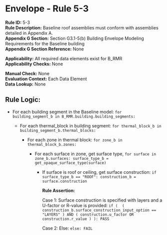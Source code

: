 
# Envelope - Rule 5-3  

**Rule ID:** 5-3  
**Rule Description:** Baseline roof assemblies must conform with assemblies detailed in Appendix A.  
**Appendix G Section:** Section G3.1-5(b) Building Envelope Modeling Requirements for the Baseline building  
**Appendix G Section Reference:** None  

**Applicability:** All required data elements exist for B_RMR  
**Applicability Checks:** None  

**Manual Check:** None  
**Evaluation Context:** Each Data Element  
**Data Lookup:** None  

## Rule Logic:  

- For each building segment in the Baseline model: ```for building_segment_b in B_RMR.building.building_segments:```  

  - For each thermal_block in building segment: ```for thermal_block_b in building_segment_b.thermal_blocks:```  

    - For each zone in thermal block: ```for zone_b in thermal_block_b.zones:```  

      - For each surface in zone, get surface type, ```for surface in zone_b.surfaces: surface_type_b = get_opaque_surface_type(surface)```  

        - If surface is roof or ceiling, get surface construction: ```if surface_type_b == "ROOF": construction_b = surface.construction```  

          **Rule Assertion:**  

          Case 1: Surface construction is specified with layers and a U-factor or R-value is provided: ```if (  ( construction_b.surface_construction_input_option == "LAYERS" ) AND ( construction.u_factor OR construction.r_value ) ): PASS```  

          Case 2: Else: ```else: FAIL```
